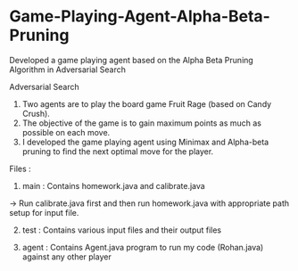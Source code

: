 # Game-Playing-Agent-Alpha-Beta-Pruning
Developed a game playing agent based on the Alpha Beta Pruning Algorithm in Adversarial Search

Adversarial Search
1. Two agents are to play the board game Fruit Rage (based on Candy Crush).
2. The objective of the game is to gain maximum points as much as possible on each move.
3. I developed the game playing agent using Minimax and Alpha-beta pruning to find the next optimal move for the player.

Files :
1. main : Contains homework.java and calibrate.java 
 
 -> Run calibrate.java first and then run homework.java with appropriate path setup for input file.
 
2. test : Contains various input files and their output files

3. agent : Contains Agent.java program to run my code (Rohan.java) against any other player
